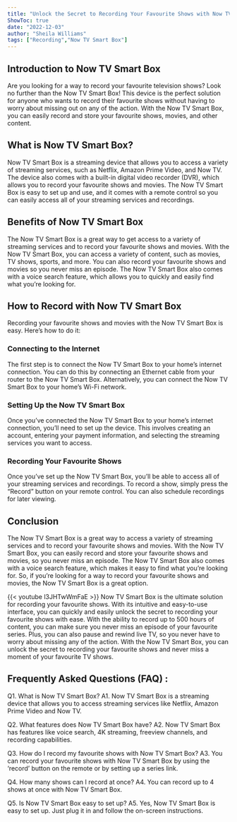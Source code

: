 ```yaml
---
title: "Unlock the Secret to Recording Your Favourite Shows with Now TV Smart Box!"
ShowToc: true 
date: "2022-12-03"
author: "Sheila Williams" 
tags: ["Recording","Now TV Smart Box"]
---
```

## Introduction to Now TV Smart Box

Are you looking for a way to record your favourite television shows? Look no further than the Now TV Smart Box! This device is the perfect solution for anyone who wants to record their favourite shows without having to worry about missing out on any of the action. With the Now TV Smart Box, you can easily record and store your favourite shows, movies, and other content.

## What is Now TV Smart Box?

Now TV Smart Box is a streaming device that allows you to access a variety of streaming services, such as Netflix, Amazon Prime Video, and Now TV. The device also comes with a built-in digital video recorder (DVR), which allows you to record your favourite shows and movies. The Now TV Smart Box is easy to set up and use, and it comes with a remote control so you can easily access all of your streaming services and recordings.

## Benefits of Now TV Smart Box

The Now TV Smart Box is a great way to get access to a variety of streaming services and to record your favourite shows and movies. With the Now TV Smart Box, you can access a variety of content, such as movies, TV shows, sports, and more. You can also record your favourite shows and movies so you never miss an episode. The Now TV Smart Box also comes with a voice search feature, which allows you to quickly and easily find what you’re looking for.

## How to Record with Now TV Smart Box

Recording your favourite shows and movies with the Now TV Smart Box is easy. Here’s how to do it:

### Connecting to the Internet

The first step is to connect the Now TV Smart Box to your home’s internet connection. You can do this by connecting an Ethernet cable from your router to the Now TV Smart Box. Alternatively, you can connect the Now TV Smart Box to your home’s Wi-Fi network.

### Setting Up the Now TV Smart Box

Once you’ve connected the Now TV Smart Box to your home’s internet connection, you’ll need to set up the device. This involves creating an account, entering your payment information, and selecting the streaming services you want to access.

### Recording Your Favourite Shows

Once you’ve set up the Now TV Smart Box, you’ll be able to access all of your streaming services and recordings. To record a show, simply press the “Record” button on your remote control. You can also schedule recordings for later viewing.

## Conclusion

The Now TV Smart Box is a great way to access a variety of streaming services and to record your favourite shows and movies. With the Now TV Smart Box, you can easily record and store your favourite shows and movies, so you never miss an episode. The Now TV Smart Box also comes with a voice search feature, which makes it easy to find what you’re looking for. So, if you’re looking for a way to record your favourite shows and movies, the Now TV Smart Box is a great option.

{{< youtube l3JHTwWmFaE >}} 
Now TV Smart Box is the ultimate solution for recording your favourite shows. With its intuitive and easy-to-use interface, you can quickly and easily unlock the secret to recording your favourite shows with ease. With the ability to record up to 500 hours of content, you can make sure you never miss an episode of your favourite series. Plus, you can also pause and rewind live TV, so you never have to worry about missing any of the action. With the Now TV Smart Box, you can unlock the secret to recording your favourite shows and never miss a moment of your favourite TV shows.

## Frequently Asked Questions (FAQ) :
Q1. What is Now TV Smart Box?
A1. Now TV Smart Box is a streaming device that allows you to access streaming services like Netflix, Amazon Prime Video and Now TV.

Q2. What features does Now TV Smart Box have?
A2. Now TV Smart Box has features like voice search, 4K streaming, freeview channels, and recording capabilities.

Q3. How do I record my favourite shows with Now TV Smart Box?
A3. You can record your favourite shows with Now TV Smart Box by using the ‘record’ button on the remote or by setting up a series link.

Q4. How many shows can I record at once?
A4. You can record up to 4 shows at once with Now TV Smart Box.

Q5. Is Now TV Smart Box easy to set up?
A5. Yes, Now TV Smart Box is easy to set up. Just plug it in and follow the on-screen instructions.


